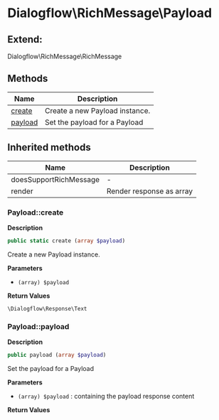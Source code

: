 # Dialogflow\RichMessage\Payload  





## Extend:

Dialogflow\RichMessage\RichMessage

## Methods

| Name | Description |
|------|-------------|
|[create](#payloadcreate)|Create a new Payload instance.|
|[payload](#payloadpayload)|Set the payload for a Payload|

## Inherited methods

| Name | Description |
|------|-------------|
|doesSupportRichMessage|-|
|render|Render response as array|



### Payload::create  

**Description**

```php
public static create (array $payload)
```

Create a new Payload instance. 

 

**Parameters**

* `(array) $payload`

**Return Values**

`\Dialogflow\Response\Text`





### Payload::payload  

**Description**

```php
public payload (array $payload)
```

Set the payload for a Payload 

 

**Parameters**

* `(array) $payload`
: containing the payload response content  

**Return Values**



